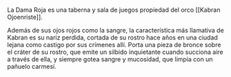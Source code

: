 La Dama Roja es una taberna y sala de juegos propiedad del orco [[Kabran Ojoenriste]].

Además de sus ojos rojos como la sangre, la característica más llamativa de Kabran es su nariz perdida, cortada de su rostro hace años en una ciudad lejana como castigo por sus crímenes allí. Porta una pieza de bronce sobre el cráter de su rostro, que emite un silbido inquietante cuando succiona aire a través de ella, y siempre gotea sangre y mucosidad, que limpia con un pañuelo carmesí.